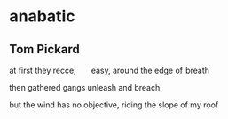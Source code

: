 # anabatic
## Tom Pickard
at first they recce,
      easy,
around the edge of  breath

then gathered gangs unleash
and breach

but the wind has no objective,
riding the slope of my roof